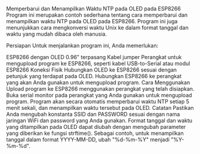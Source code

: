 Memperbarui dan Menampilkan Waktu NTP pada OLED pada ESP8266
Program ini merupakan contoh sederhana tentang cara memperbarui dan menampilkan waktu NTP pada OLED pada ESP8266. Program ini juga menunjukkan cara mengkonversi waktu Unix ke dalam format tanggal dan waktu yang mudah dibaca oleh manusia.

Persiapan
Untuk menjalankan program ini, Anda memerlukan:

ESP8266 dengan OLED 0.96" terpasang
Kabel jumper
Perangkat untuk mengupload program ke ESP8266, seperti kabel USB-to-Serial atau modul ESP8266
Koneksi Fisik
Hubungkan OLED ke ESP8266 sesuai dengan petunjuk yang terdapat pada OLED.
Hubungkan ESP8266 ke perangkat yang akan Anda gunakan untuk mengupload program.
Cara Menggunakan
Upload program ke ESP8266 menggunakan perangkat yang telah disiapkan.
Buka serial monitor pada perangkat yang Anda gunakan untuk mengupload program.
Program akan secara otomatis memperbarui waktu NTP setiap 5 menit sekali, dan menampilkan waktu tersebut pada OLED.
Catatan
Pastikan Anda mengubah konstanta SSID dan PASSWORD sesuai dengan nama jaringan WiFi dan password yang Anda gunakan.
Format tanggal dan waktu yang ditampilkan pada OLED dapat diubah dengan mengubah parameter yang diberikan ke fungsi strftime(). Sebagai contoh, untuk menampilkan tanggal dalam format YYYY-MM-DD, ubah "%d-%m-%Y" menjadi "%Y-%m-%d".